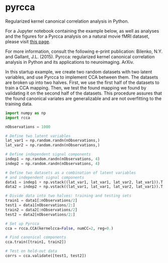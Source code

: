 pyrcca
======

Regularized kernel canonical correlation analysis in Python.

For a Jupyter notebook containing the example below, as well as analyses and the figures for a Pyrcca analysis on a natural movie fMRI dataset, please visit <a href="http://nbviewer.ipython.org/github/gallantlab/pyrcca/blob/master/Pyrcca_analysis.html">this page</a>.

For more information, consult the following e-print publication:
Bilenko, N.Y. and Gallant, J.L. (2015). Pyrcca: regularized kernel canonical correlation analysis in Python and its applications to neuroimaging. ArXiv.


In this startup example, we create two random datasets with two latent variables, and use Pyrcca to implement CCA between them. The datasets are broken up into two halves. First, we use the first half of the datasets to train a CCA mapping. Then, we test the found mapping we found by validating it on the second half of the datasets. This procedure assures that the found canonical variates are generalizable and are not overfitting to the training data.

```python
import numpy as np
import rcca

nObservations = 1000

# Define two latent variables
lat_var1 = np.random.randn(nObservations,)
lat_var2 = np.random.randn(nObservations,)

# Define independent signal components
indep1 = np.random.randn(nObservations, 4)
indep2 = np.random.randn(nObservations, 4)

# Define two datasets as a combination of latent variables
# and independent signal components
data1 = indep1 + np.vstack((lat_var1, lat_var1, lat_var2, lat_var1)).T
data2 = indep2 + np.vstack((lat_var1, lat_var1, lat_var2, lat_var1)).T

# Divide data into two halves: training and testing sets
train1 = data1[:nObservations/2]
test1 = data1[nObservations/2:]
train2 = data2[:nObservations/2]
test2 = data2[nObservations/2:]

# Set up Pyrcca
cca = rcca.CCA(kernelcca=False, numCC=2, reg=0.)

# Find canonical components
cca.train([train1, train2])

# Test on held-out data
corrs = cca.validate([test1, test2])
```